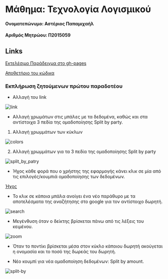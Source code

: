 # Μάθημα: Τεχνολογία Λογισμικού


#### Ονοματεπώνυμο: Αστέριος Παπαμιχαήλ

#### Αριθμός Μητρώου: Π2015059

## Links
[Εκτελέσιμο Παράδειγμα στο gh-pages](https://asteriosp.github.io/D3js-uk-political-donations/)

[Αποθετήριο του κώδικα](https://github.com/AsteriosP/D3js-uk-political-donations)

### Εκπλήρωση ζητούμενων πρώτου παραδοτέου

* Αλλαγή του link

![link](https://user-images.githubusercontent.com/18286552/37308297-416c67e4-2646-11e8-9d73-d59070b59725.png)


* Αλλαγή χρωμάτων στις μπάλες με τα δεδομένα, καθώς και στα αντίστοιχα 3 πεδία της ομαδοποίησης Split by party.

1. Αλλαγή χρωμμάτων των κύκλων 

![colors](https://user-images.githubusercontent.com/18286552/37308296-413f6258-2646-11e8-8c82-35429287d61e.png)


2. Αλλαγή χρωμμάτων για τα 3 πεδία της ομαδοποίησης Split by party

![split_by_patry](https://user-images.githubusercontent.com/18286552/37308801-bb9627a2-2647-11e8-9490-a997f2ac25e7.png)

* Ήχος κάθε φορά που ο χρήστης της εφαρμογής κάνει κλικ σε μία από τις επιλογές/κουμπιά ομαδοποίησης των δεδομένων.

[Ήχος](https://freesound.org/people/altemark/sounds/35415/)

* Το κλικ σε κάποια μπάλα ανοίγει ένα νέο παράθυρο με τα αποτελέσματα της αναζήτησης στο google για τον αντίστοιχο δωρητή.

![search](https://user-images.githubusercontent.com/18286552/37308298-419bdc40-2646-11e8-8377-e3ce15c8ff2a.gif)

* Μεγένθυση όταν ο δείκτης βρίσκεται πάνω από τις λέξεις του κειμένου.

![zoom](zoom.gif)

* Όταν το ποντίκι βρίσκεται μέσα στον κύκλο κάποιου δωρητή ακούγεται η ονομασία και το ποσό της δωρεάς του δωρητή.

* Νέο κουμπί για νέα ομαδοποίηση δεδομένων: Split by amount.

![split-by](https://user-images.githubusercontent.com/18286552/37308299-41c90abc-2646-11e8-9ca9-2c868188f77b.gif)


